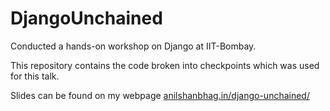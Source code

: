DjangoUnchained
===============

Conducted a hands-on workshop on Django at IIT-Bombay.

This repository contains the code broken into checkpoints which was used for this talk.

Slides can be found on my webpage [anilshanbhag.in/django-unchained/](http://anilshanbhag.in/django-unchained/)
